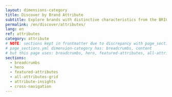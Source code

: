 ```yaml
---
layout: dimensions-category
title: Discover by Brand Attribute
subtitle: Explore brands with distinctive characteristics from the BRICS+
permalink: /en/discover/attributes/
lang: en
ref: attributes
category: attribute
# NOTE: sections kept in frontmatter due to discrepancy with page_sections.yml
# page_sections.yml dimension-category has: breadcrumbs, content
# but this page uses: breadcrumbs, hero, featured-attributes, all-attributes-grid, attribute-insights, cross-navigation
sections:
  - breadcrumbs
  - hero
  - featured-attributes
  - all-attributes-grid
  - attribute-insights
  - cross-navigation
---
```

